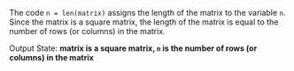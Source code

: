 The code `n = len(matrix)` assigns the length of the matrix to the variable `n`. Since the matrix is a square matrix, the length of the matrix is equal to the number of rows (or columns) in the matrix.

Output State: **matrix is a square matrix, `n` is the number of rows (or columns) in the matrix**